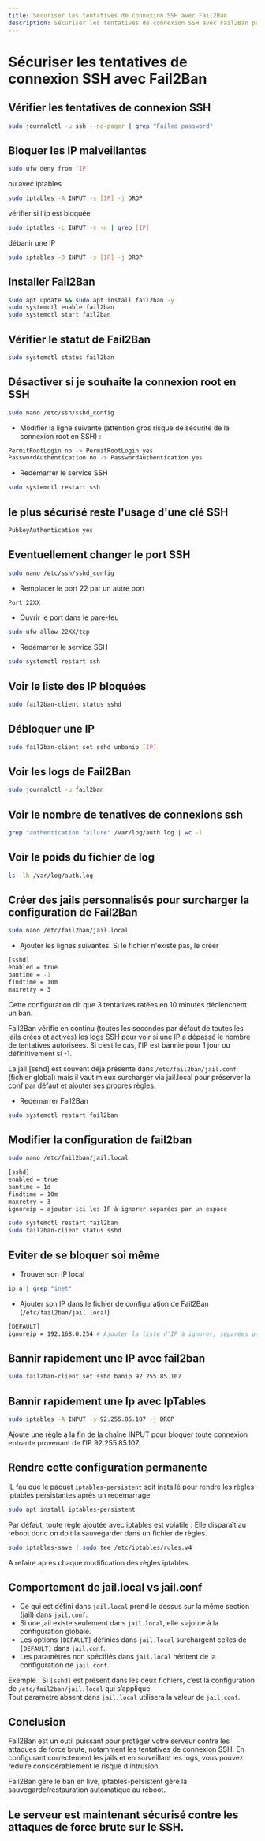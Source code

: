 ```yaml
---
title: Sécuriser les tentatives de connexion SSH avec Fail2Ban
description: Sécuriser les tentatives de connexion SSH avec Fail2Ban pour protéger votre serveur contre les attaques de force brute.
---
```


# Sécuriser les tentatives de connexion SSH avec Fail2Ban

## Vérifier les tentatives de connexion SSH
```bash
sudo journalctl -u ssh --no-pager | grep "Failed password"
```

## Bloquer les IP malveillantes
```bash
sudo ufw deny from [IP]
```
ou avec iptables
```bash
sudo iptables -A INPUT -s [IP] -j DROP
```

vérifier si l'ip est bloquée
```bash
sudo iptables -L INPUT -v -n | grep [IP]
```

débanir une IP
```bash
sudo iptables -D INPUT -s [IP] -j DROP
```

## Installer Fail2Ban
```bash
sudo apt update && sudo apt install fail2ban -y
sudo systemctl enable fail2ban
sudo systemctl start fail2ban
```

## Vérifier le statut de Fail2Ban
```bash
sudo systemctl status fail2ban
```

## Désactiver si je souhaite la connexion root en SSH
```bash
sudo nano /etc/ssh/sshd_config
```

- Modifier la ligne suivante (attention gros risque de sécurité de la connexion root en SSH) :

```bash
PermitRootLogin no -> PermitRootLogin yes
PasswordAuthentication no -> PasswordAuthentication yes
```

- Redémarrer le service SSH

```bash
sudo systemctl restart ssh
```

## le plus sécurisé reste l'usage d'une clé SSH
```bash
PubkeyAuthentication yes
```

## Eventuellement changer le port SSH
```bash
sudo nano /etc/ssh/sshd_config
```

- Remplacer le port 22 par un autre port  

```bash
Port 22XX
```

- Ouvrir le port dans le pare-feu

```bash
sudo ufw allow 22XX/tcp
```

- Redémarrer le service SSH

```bash
sudo systemctl restart ssh
```

## Voir le liste des IP bloquées
```bash
sudo fail2ban-client status sshd
```

## Débloquer une IP
```bash
sudo fail2ban-client set sshd unbanip [IP]
```

## Voir les logs de Fail2Ban
```bash
sudo journalctl -u fail2ban
```

## Voir le nombre de tenatives de connexions ssh
```bash
grep "authentication failure" /var/log/auth.log | wc -l
```

## Voir le poids du fichier de log
```bash
ls -lh /var/log/auth.log
```

## Créer des jails personnalisés pour surcharger la configuration de Fail2Ban
```bash
sudo nano /etc/fail2ban/jail.local
```

- Ajouter les lignes suivantes. Si le fichier n'existe pas, le créer

```bash
[sshd]
enabled = true 
bantime = -1 
findtime = 10m 
maxretry = 3
```

Cette configuration dit que 3 tentatives ratées en 10 minutes déclenchent un ban.

Fail2Ban vérifie en continu (toutes les secondes par défaut de toutes les jails crées et activés) les logs SSH pour voir si une IP a dépassé le nombre de tentatives autorisées. Si c’est le cas, l’IP est bannie pour 1 jour ou définitivement si -1.

La jail [sshd] est souvent déjà présente dans `/etc/fail2ban/jail.conf` (fichier global) mais il vaut mieux surcharger via jail.local pour préserver la conf par défaut et ajouter ses propres règles.

- Redémarrer Fail2Ban

```bash
sudo systemctl restart fail2ban
```


## Modifier la configuration de fail2ban
```bash
sudo nano /etc/fail2ban/jail.local
```

```bash
[sshd]
enabled = true
bantime = 1d
findtime = 10m
maxretry = 3
ignoreip = ajouter ici les IP à ignorer séparées par un espace
```

```bash
sudo systemctl restart fail2ban
sudo fail2ban-client status sshd
```

## Eviter de se bloquer soi même

- Trouver son IP local 

```bash
ip a | grep "inet"
```

- Ajouter son IP dans le fichier de configuration de Fail2Ban (`/etc/fail2ban/jail.local`)

```bash
[DEFAULT]
ignoreip = 192.168.0.254 # Ajouter la liste d'IP à ignorer, séparées par un espace
```

## Bannir rapidement une IP avec fail2ban
```bash
sudo fail2ban-client set sshd banip 92.255.85.107
```

## Bannir rapidement une Ip avec IpTables
```bash
sudo iptables -A INPUT -s 92.255.85.107 -j DROP
```

Ajoute une règle à la fin de la chaîne INPUT pour bloquer toute connexion entrante provenant de l’IP 92.255.85.107.

## Rendre cette configuration permanente

IL fau que le paquet `iptables-persistent` soit installé pour rendre les règles iptables persistantes après un redémarrage.

```bash
sudo apt install iptables-persistent
```

Par défaut, toute règle ajoutée avec iptables est volatile :
Elle disparaît au reboot donc on doit la sauvegarder dans un fichier de règles.

```bash
sudo iptables-save | sudo tee /etc/iptables/rules.v4
```

A refaire après chaque modification des règles iptables. 

## Comportement de jail.local vs jail.conf

- Ce qui est défini dans `jail.local` prend le dessus sur la même section (jail) dans `jail.conf`.
- Si une jail existe seulement dans `jail.local`, elle s’ajoute à la configuration globale.
- Les options `[DEFAULT]` définies dans `jail.local` surchargent celles de `[DEFAULT]` dans `jail.conf`.
- Les paramètres non spécifiés dans `jail.local` héritent de la configuration de `jail.conf`.

Exemple :
Si `[sshd]` est présent dans les deux fichiers, c’est la configuration de `/etc/fail2ban/jail.local` qui s’applique.  
Tout paramètre absent dans `jail.local` utilisera la valeur de `jail.conf`.


## Conclusion

Fail2Ban est un outil puissant pour protéger votre serveur contre les attaques de force brute, notamment
les tentatives de connexion SSH. En configurant correctement les jails et en surveillant les logs, vous pouvez réduire considérablement le risque d'intrusion.

Fail2Ban gère le ban en live,
iptables-persistent gère la sauvegarde/restauration automatique au reboot.

Le serveur est maintenant sécurisé contre les attaques de force brute sur le SSH.
---

